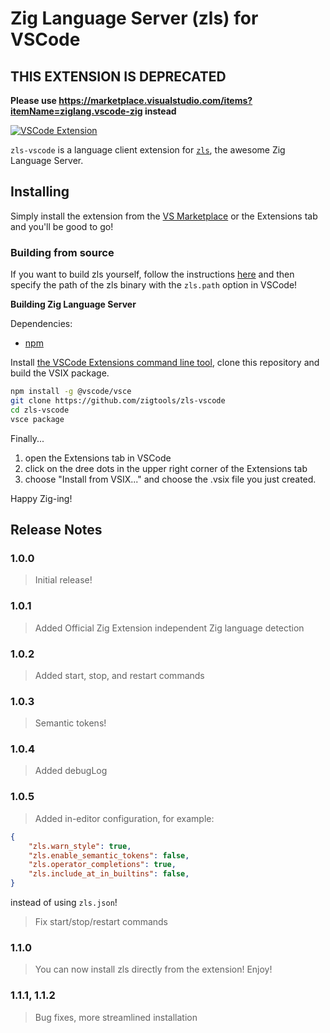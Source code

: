 # Zig Language Server (zls) for VSCode

## THIS EXTENSION IS DEPRECATED

**Please use https://marketplace.visualstudio.com/items?itemName=ziglang.vscode-zig instead**

[![VSCode Extension](https://img.shields.io/badge/vscode-extension-brightgreen)](https://marketplace.visualstudio.com/items?itemName=AugusteRame.zls-vscode)

`zls-vscode` is a language client extension for [`zls`](https://github.com/zigtools/zls), the awesome Zig Language Server.

## Installing

Simply install the extension from the [VS Marketplace](https://marketplace.visualstudio.com/items?itemName=AugusteRame.zls-vscode) or the Extensions tab and you'll be good to go!

### Building from source

If you want to build zls yourself, follow the instructions [here](https://github.com/zigtools/zls#from-source) and then specify the path of the zls binary with the `zls.path` option in VSCode!  


**Building Zig Language Server**

Dependencies:

- [npm](https://nodejs.org/en/download/)

Install [the VSCode Extensions command line tool](https://code.visualstudio.com/api/working-with-extensions/publishing-extension), clone this repository and build the VSIX package. 

```sh
npm install -g @vscode/vsce
git clone https://github.com/zigtools/zls-vscode
cd zls-vscode
vsce package
```

Finally...
1. open the Extensions tab in VSCode
2. click on the dree dots in the upper right corner of the Extensions tab
3. choose "Install from VSIX..." and choose the .vsix file you just created.


Happy Zig-ing!

## Release Notes

### 1.0.0

> Initial release!

### 1.0.1

> Added Official Zig Extension independent Zig language detection

### 1.0.2

> Added start, stop, and restart commands

### 1.0.3

> Semantic tokens!

### 1.0.4

> Added debugLog

### 1.0.5

> Added in-editor configuration, for example:
```json
{
    "zls.warn_style": true,
    "zls.enable_semantic_tokens": false,
    "zls.operator_completions": true,
    "zls.include_at_in_builtins": false,
}
```
instead of using `zls.json`!
> Fix start/stop/restart commands

### 1.1.0

> You can now install zls directly from the extension! Enjoy!

### 1.1.1, 1.1.2

> Bug fixes, more streamlined installation

